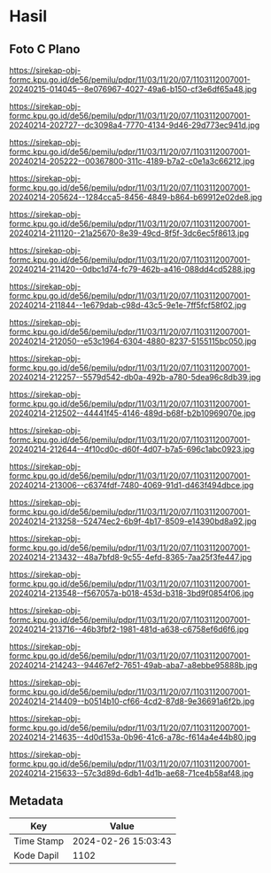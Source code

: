 # Hasil

## Foto C Plano

https://sirekap-obj-formc.kpu.go.id/de56/pemilu/pdpr/11/03/11/20/07/1103112007001-20240215-014045--8e076967-4027-49a6-b150-cf3e6df65a48.jpg

https://sirekap-obj-formc.kpu.go.id/de56/pemilu/pdpr/11/03/11/20/07/1103112007001-20240214-202727--dc3098a4-7770-4134-9d46-29d773ec941d.jpg

https://sirekap-obj-formc.kpu.go.id/de56/pemilu/pdpr/11/03/11/20/07/1103112007001-20240214-205222--00367800-311c-4189-b7a2-c0e1a3c66212.jpg

https://sirekap-obj-formc.kpu.go.id/de56/pemilu/pdpr/11/03/11/20/07/1103112007001-20240214-205624--1284cca5-8456-4849-b864-b69912e02de8.jpg

https://sirekap-obj-formc.kpu.go.id/de56/pemilu/pdpr/11/03/11/20/07/1103112007001-20240214-211120--21a25670-8e39-49cd-8f5f-3dc6ec5f8613.jpg

https://sirekap-obj-formc.kpu.go.id/de56/pemilu/pdpr/11/03/11/20/07/1103112007001-20240214-211420--0dbc1d74-fc79-462b-a416-088dd4cd5288.jpg

https://sirekap-obj-formc.kpu.go.id/de56/pemilu/pdpr/11/03/11/20/07/1103112007001-20240214-211844--1e679dab-c98d-43c5-9e1e-7ff5fcf58f02.jpg

https://sirekap-obj-formc.kpu.go.id/de56/pemilu/pdpr/11/03/11/20/07/1103112007001-20240214-212050--e53c1964-6304-4880-8237-5155115bc050.jpg

https://sirekap-obj-formc.kpu.go.id/de56/pemilu/pdpr/11/03/11/20/07/1103112007001-20240214-212257--5579d542-db0a-492b-a780-5dea96c8db39.jpg

https://sirekap-obj-formc.kpu.go.id/de56/pemilu/pdpr/11/03/11/20/07/1103112007001-20240214-212502--44441f45-4146-489d-b68f-b2b10969070e.jpg

https://sirekap-obj-formc.kpu.go.id/de56/pemilu/pdpr/11/03/11/20/07/1103112007001-20240214-212644--4f10cd0c-d60f-4d07-b7a5-696c1abc0923.jpg

https://sirekap-obj-formc.kpu.go.id/de56/pemilu/pdpr/11/03/11/20/07/1103112007001-20240214-213006--c6374fdf-7480-4069-91d1-d463f494dbce.jpg

https://sirekap-obj-formc.kpu.go.id/de56/pemilu/pdpr/11/03/11/20/07/1103112007001-20240214-213258--52474ec2-6b9f-4b17-8509-e14390bd8a92.jpg

https://sirekap-obj-formc.kpu.go.id/de56/pemilu/pdpr/11/03/11/20/07/1103112007001-20240214-213432--48a7bfd8-9c55-4efd-8365-7aa25f3fe447.jpg

https://sirekap-obj-formc.kpu.go.id/de56/pemilu/pdpr/11/03/11/20/07/1103112007001-20240214-213548--f567057a-b018-453d-b318-3bd9f0854f06.jpg

https://sirekap-obj-formc.kpu.go.id/de56/pemilu/pdpr/11/03/11/20/07/1103112007001-20240214-213716--46b3fbf2-1981-481d-a638-c6758ef6d6f6.jpg

https://sirekap-obj-formc.kpu.go.id/de56/pemilu/pdpr/11/03/11/20/07/1103112007001-20240214-214243--94467ef2-7651-49ab-aba7-a8ebbe95888b.jpg

https://sirekap-obj-formc.kpu.go.id/de56/pemilu/pdpr/11/03/11/20/07/1103112007001-20240214-214409--b0514b10-cf66-4cd2-87d8-9e36691a6f2b.jpg

https://sirekap-obj-formc.kpu.go.id/de56/pemilu/pdpr/11/03/11/20/07/1103112007001-20240214-214635--4d0d153a-0b96-41c6-a78c-f614a4e44b80.jpg

https://sirekap-obj-formc.kpu.go.id/de56/pemilu/pdpr/11/03/11/20/07/1103112007001-20240214-215633--57c3d89d-6db1-4d1b-ae68-71ce4b58af48.jpg


## Metadata

| Key        | Value               |
| ---------- | ------------------- |
| Time Stamp | 2024-02-26 15:03:43 |
| Kode Dapil | 1102                |



